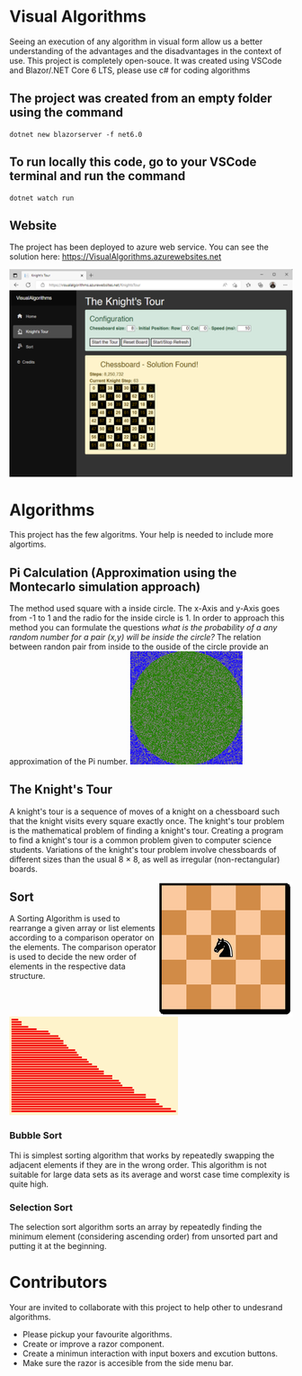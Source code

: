 # Visual Algorithms
Seeing an execution of any algorithm in visual form allow us a better understanding of the advantages and the disadvantages in the context of use. This project is completely open-souce. It was created using VSCode and Blazor/.NET Core 6 LTS, please use c# for coding algorithms

## The project was created from an empty folder using the command
    dotnet new blazorserver -f net6.0
    
## To run locally this code, go to your VSCode terminal and run the command
    dotnet watch run
    
## Website
  The project has been deployed to azure web service. You can see the solution here:
  https://VisualAlgorithms.azurewebsites.net
    
  ![Alt text](wwwroot/images/KnightsTour.png?raw=true "The Knight's Tour")
    
# Algorithms
This project has the few algoritms. Your help is needed to include more algortims.

## Pi Calculation (Approximation using the Montecarlo simulation approach)
The method used square with a inside circle. The x-Axis and y-Axis goes from -1 to 1 and the radio for the inside circle is 1. In order to approach this method you can formulate the questions <i>what is the probability of a any random number for a pair (x,y) will be inside the circle?</i> The relation between randon pair from inside to the ouside of the circle provide an approximation of the Pi number.
<img src="/wwwroot/images/Pi_Montecarlo.png" width="200">

## The Knight's Tour
A knight's tour is a sequence of moves of a knight on a chessboard such that the knight visits every square exactly once.
The knight's tour problem is the mathematical problem of finding a knight's tour. Creating a program to find a knight's tour is a common problem given to computer science students. Variations of the knight's tour problem involve chessboards of different sizes than the usual 8 × 8, as well as irregular (non-rectangular) boards.

<img src="/wwwroot/images/KnightTourAnimation.gif" style="float:right">


## Sort
A Sorting Algorithm is used to rearrange a given array or list elements according to a comparison operator on the elements. The comparison operator is used to decide the new order of elements in the respective data structure.

<img src="/wwwroot/images/Sort.png" width="300">

### Bubble Sort
Thi is simplest sorting algorithm that works by repeatedly swapping the adjacent elements if they are in the wrong order. 
This algorithm is not suitable for large data sets as its average and worst case time complexity is quite high.
### Selection Sort
The selection sort algorithm sorts an array by repeatedly finding the minimum element (considering ascending order) from unsorted part and putting it at the beginning.



  
# Contributors
  Your are invited to collaborate with this project to help other to undesrand algorithms.
  - Please pickup your favourite algorithms.
  - Create or improve a razor component.
  - Create a minimun interaction with input boxers and excution buttons.
  - Make sure the razor is accesible from the side menu bar.
  

